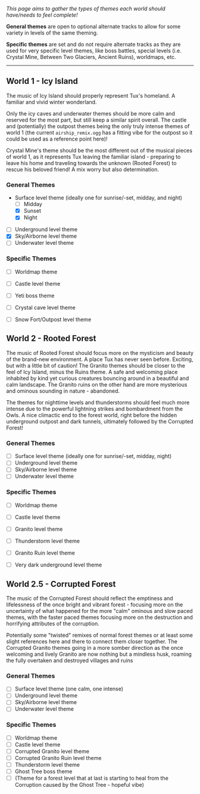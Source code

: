 _This page aims to gather the types of themes each world should have/needs to feel complete!_

**General themes** are open to optional alternate tracks to allow for some variety in levels of the same theming.

**Specific themes** are set and do not require alternate tracks as they are used for very specific level themes, like boss battles,
special levels (i.e. Crystal Mine, Between Two Glaciers, Ancient Ruins), worldmaps, etc.

---

World 1 - Icy Island
--------------------

The music of Icy Island should properly represent Tux's homeland. A familiar and vivid winter wonderland.

Only the icy caves and underwater themes should be more calm and reserved for the most part, but still keep
a similar spirit overall. The castle and (potentially) the outpost themes being the only truly intense themes of
world 1 (the current `airship_remix.ogg` has a fitting vibe for the outpost so it could be used as a reference point here)!

Crystal Mine's theme should be the most different out of the musical pieces of world 1, as it represents Tux leaving the familiar
island - preparing to leave his home and traveling towards the unknown (Rooted Forest) to rescue his beloved friend! A mix worry
but also determination.

### General Themes

- Surface level theme (ideally one for sunrise/-set, midday, and night)
  - [ ] Midday
  - [x] Sunset
  - [x] Night

- [ ] Underground level theme
- [x] Sky/Airborne level theme
- [ ] Underwater level theme

### Specific Themes

- [ ] Worldmap theme
- [ ] Castle level theme
- [ ] Yeti boss theme
- [ ] Crystal cave level theme
- [ ] Snow Fort/Outpost level theme


World 2 - Rooted Forest
-----------------------

The music of Rooted Forest should focus more on the mysticism and beauty of the brand-new environment.
A place Tux has never seen before. Exciting, but with a little bit of caution! The Granito themes
should be closer to the feel of Icy Island, minus the Ruins theme. A safe and welcoming place inhabited by kind yet curious
creatures bouncing around in a beautiful and calm landscape. The Granito ruins on the other hand are more mysterious and ominous
sounding in nature - abandoned.

The themes for nighttime levels and thunderstorms should feel much more intense due to the powerful lightning
strikes and bombardment from the Owls. A nice climactic end to the forest world, right before the hidden
underground outpost and dark tunnels, ultimately followed by the Corrupted Forest!

### General Themes

- [ ] Surface level theme (ideally one for sunrise/-set, midday, night)
- [ ] Underground level theme
- [ ] Sky/Airborne level theme
- [ ] Underwater level theme

### Specific Themes

- [ ] Worldmap theme
- [ ] Castle level theme
- [ ] Granito level theme
- [ ] Thunderstorm level theme
- [ ] Granito Ruin level theme
- [ ] Very dark underground level theme


World 2.5 - Corrupted Forest
----------------------------

The music of the Corrupted Forest should reflect the emptiness and lifelessness of the once bright and
vibrant forest - focusing more on the uncertainty of what happened for the more "calm" ominous and slow
paced themes, with the faster paced themes focusing more on the destruction and horrifying attributes of
the corruption.

Potentially some "twisted" remixes of normal forest themes or at least some slight references here and
there to connect them closer together. The Corrupted Granito themes going in a more somber direction as
the once welcoming and lively Granito are now nothing but a mindless husk, roaming the fully overtaken
and destroyed villages and ruins

### General Themes

- [ ] Surface level theme (one calm, one intense)
- [ ] Underground level theme
- [ ] Sky/Airborne level theme
- [ ] Underwater level theme

### Specific Themes

- [ ] Worldmap theme
- [ ] Castle level theme
- [ ] Corrupted Granito level theme
- [ ] Corrupted Granito Ruin level theme
- [ ] Thunderstorm level theme
- [ ] Ghost Tree boss theme
- [ ] (Theme for a forest level that at last is starting to heal from the Corruption caused by the Ghost Tree - hopeful vibe)
